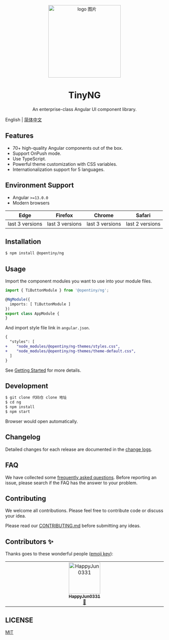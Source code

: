 <p align="center">
  <a href="https://opentiny.design/tiny-ng/">
    <img width="230" src="logo.png" alt="logo 图片">
  </a>
</p>

<h1 align="center">
TinyNG
</h1>

<div align="center">

An enterprise-class Angular UI component library.

</div>

English | [简体中文](README-zh_CN.md)

## Features

- 70+ high-quality Angular components out of the box.
- Support OnPush mode.
- Use TypeScript.
- Powerful theme customization with CSS variables.
- Internationalization support for 5 languages.

## Environment Support

* Angular `>=13.0.0`
* Modern browsers

| Edge | Firefox | Chrome | Safari |
| --------- | --------- | --------- | --------- |
| last 3 versions | last 3 versions | last 3 versions | last 2 versions |

## Installation


```bash
$ npm install @opentiny/ng
```

## Usage

Import the component modules you want to use into your module files.

```ts
import { TiButtonModule } from '@opentiny/ng';

@NgModule({
  imports: [ TiButtonModule ]
})
export class AppModule {
}
```

And import style file link in `angular.json`.

```diff
{
  "styles": [
+    "node_modules/@opentiny/ng-themes/styles.css",
+    "node_modules/@opentiny/ng-themes/theme-default.css",
  ]
}
```

See [Getting Started](https://www.opentiny.design/tiny-ng/docs/getstart) for more details. 

## Development

```bash
$ git clone 代码仓 clone 地址
$ cd ng
$ npm install
$ npm start
```

Browser would open automatically.

## Changelog

Detailed changes for each release are documented in the [change logs](CHANGELOG.md). 

## FAQ

We have collected some [frequently asked questions](https://www.opentiny.design/tiny-ng/docs/faq). Before reporting an issue, please search if the FAQ has the answer to your problem.

## Contributing

We welcome all contributions. Please feel free to contribute code or discuss your idea.

Please read our [CONTRIBUTING.md](CONTRIBUTING.md) before submitting any ideas.

## Contributors ✨

Thanks goes to these wonderful people ([emoji key](https://allcontributors.org/docs/en/emoji-key)):

<!-- ALL-CONTRIBUTORS-LIST:START - Do not remove or modify this section -->
<!-- prettier-ignore-start -->
<!-- markdownlint-disable -->
<table>
  <tbody>
    <tr>
      <td align="center" valign="top" width="14.28%"><a href="https://github.com/HappyJun0331"><img src="https://avatars.githubusercontent.com/u/110035681?v=4?s=100" width="100px;" alt="HappyJun0331"/><br /><sub><b>HappyJun0331</b></sub></a><br /><a href="https://github.com/opentiny/ng/commits?author=HappyJun0331" title="Documentation">📖</a></td>
    </tr>
  </tbody>
</table>

<!-- markdownlint-restore -->
<!-- prettier-ignore-end -->

<!-- ALL-CONTRIBUTORS-LIST:END -->

## LICENSE

[MIT](LICENSE)
